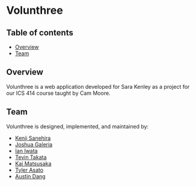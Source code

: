 # Volunthree

## Table of contents

* [Overview](#overview)
* [Team](#team)

## Overview

Volunthree is a web application developed for Sara Kenley as a project for our ICS 414 course taught by Cam Moore.

## Team

Volunthree is designed, implemented, and maintained by:
- [Kenji Sanehira](https://github.com/sanehirakenji)
- [Joshua Galeria](https://github.com/jgaleria)
- [Ian Iwata](https://github.com/ian-lastname)
- [Tevin Takata](https://github.com/tevin-takata)
- [Kai Matsusaka](https://github.com/kairemUH)
- [Tyler Asato](https://github.com/tylerz1443)
- [Austin Dang](https://github.com/austindang67)
